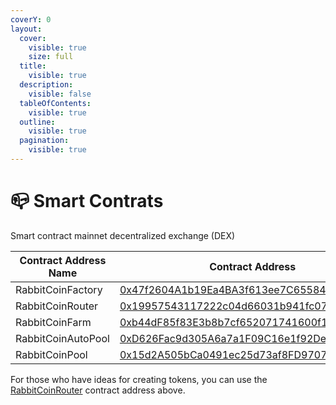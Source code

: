 ```yaml
---
coverY: 0
layout:
  cover:
    visible: true
    size: full
  title:
    visible: true
  description:
    visible: false
  tableOfContents:
    visible: true
  outline:
    visible: true
  pagination:
    visible: true
---
```


# 📪 Smart Contrats

Smart contract mainnet decentralized exchange (DEX)

<table><thead><tr><th width="247">Contract Address Name</th><th>Contract Address</th></tr></thead><tbody><tr><td>RabbitCoinFactory</td><td><a href="https://polygonscan.com/address/0x47f2604A1b19Ea4BA3f613ee7C65584EcC39319e">0x47f2604A1b19Ea4BA3f613ee7C65584EcC39319e</a></td></tr><tr><td>RabbitCoinRouter</td><td><a href="https://polygonscan.com/address/0x19957543117222c04d66031b941fc07e07893311">0x19957543117222c04d66031b941fc07e07893311</a></td></tr><tr><td>RabbitCoinFarm</td><td><a href="https://polygonscan.com/address/0xb44dF85f83E3b8b7cf652071741600f1726AFbF9">0xb44dF85f83E3b8b7cf652071741600f1726AFbF9</a></td></tr><tr><td>RabbitCoinAutoPool</td><td><a href="https://polygonscan.com/address/0xD626Fac9d305A6a7a1F09C16e1f92De2C3c427a3">0xD626Fac9d305A6a7a1F09C16e1f92De2C3c427a3</a></td></tr><tr><td>RabbitCoinPool</td><td><a href="https://polygonscan.com/address/0x15d2A505bCa0491ec25d73af8FD970754Ee7fac8">0x15d2A505bCa0491ec25d73af8FD970754Ee7fac8</a></td></tr></tbody></table>

For those who have ideas for creating tokens, you can use the [RabbitCoinRouter](https://polygonscan.com/address/0x19957543117222c04d66031b941fc07e07893311) contract address above.
